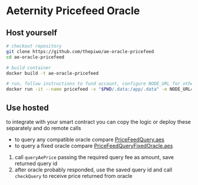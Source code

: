 # Aeternity Pricefeed Oracle

## Host yourself

```bash
# checkout repository
git clone https://github.com/thepiwo/ae-oracle-pricefeed
cd ae-oracle-pricefeed

# build container
docker build -t ae-oracle-pricefeed

# run, follow instructions to fund account, configure NODE_URL for other aeternity node
docker run -it --name pricefeed -v "$PWD/.data:/app/.data" -e NODE_URL=https://testnet.aeternity.io/ ae-oracle-pricefeed
```

## Use hosted

to integrate with your smart contract you can copy the logic or deploy these separately and do remote calls

 - to query any compatible oracle compare [PriceFeedQuery.aes](./PriceFeedQuery.aes) 
 - to query a fixed oracle compare [PriceFeedQueryFixedOracle.aes](./PriceFeedQueryFixedOracle.aes) 

1. call `queryAePrice` passing the required query fee as amount, save returned query id
2. after oracle probably responded, use the saved query id and call `checkQuery` to receive price returned from oracle
